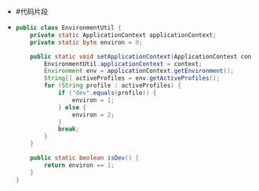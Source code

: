 - #代码片段
- ```java
  public class EnvironmentUtil {
      private static ApplicationContext applicationContext;
      private static byte environ = 0;
  
      public static void setApplicationContext(ApplicationContext context) {
          EnvironmentUtil.applicationContext = context;
          Environment env = applicationContext.getEnvironment();
          String[] activeProfiles = env.getActiveProfiles();
          for (String profile : activeProfiles) {
              if ("dev".equals(profile)) {
                  environ = 1;
              } else {
                  environ = 2;
              }
              break;
          }
      }
  
      public static boolean isDev() {
          return environ == 1;
      }
  }
  ```